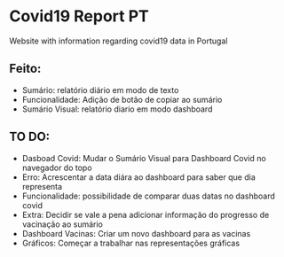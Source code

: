 # Covid19 Report PT

Website with information regarding covid19 data in Portugal

## Feito:

- Sumário: relatório diário em modo de texto
- Funcionalidade: Adição de botão de copiar ao sumário
- Sumário Visual: relatório diario em modo dashboard

## TO DO:

- Dasboad Covid: Mudar o Sumário Visual para Dashboard Covid no navegador do topo
- Erro: Acrescentar a data diára ao dashboard para saber que dia representa
- Funcionalidade: possibilidade de comparar duas datas no dashboard covid
- Extra: Decidir se vale a pena adicionar informação do progresso de vacinação ao sumário
- Dashboard Vacinas: Criar um novo dashboard para as vacinas
- Gráficos: Começar a trabalhar nas representações gráficas

